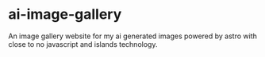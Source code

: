 # ai-image-gallery
An image gallery website for my ai generated images powered by astro with close to no javascript and islands technology.
